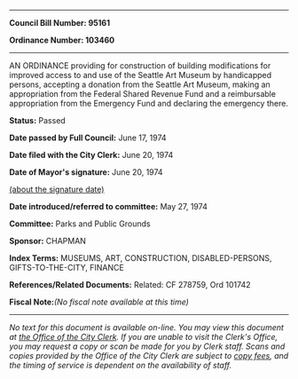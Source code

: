 

********

**Council Bill Number: 95161**
   
**Ordinance Number: 103460**
********

 AN ORDINANCE providing for construction of building modifications for improved access to and use of the Seattle Art Museum by handicapped persons, accepting a donation from the Seattle Art Museum, making an appropriation from the Federal Shared Revenue Fund and a reimbursable appropriation from the Emergency Fund and declaring the emergency there.

**Status:** Passed
   
**Date passed by Full Council:** June 17, 1974
   
**Date filed with the City Clerk:** June 20, 1974
   
**Date of Mayor's signature:** June 20, 1974
   
[(about the signature date)](/~public/approvaldate.htm)
   
   
   
**Date introduced/referred to committee:** May 27, 1974
   
**Committee:** Parks and Public Grounds
   
**Sponsor:** CHAPMAN
   
   
**Index Terms:** MUSEUMS, ART, CONSTRUCTION, DISABLED-PERSONS, GIFTS-TO-THE-CITY, FINANCE

**References/Related Documents:** Related: CF 278759, Ord 101742

**Fiscal Note:**_(No fiscal note available at this time)_
********

_No text for this document is available on-line. You may view this document at [the Office of the City Clerk](http://www.seattle.gov/leg/clerk/contactUs.htm). If you are unable to visit the Clerk's Office, you may request a copy or scan be made for you by Clerk staff. Scans and copies provided by the Office of the City Clerk are subject to [copy fees](http://clerk.seattle.gov/~public/clerkfees.htm), and the timing of service is dependent on the availability of staff._

